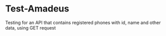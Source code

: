 # Test-Amadeus
Testing for an API that contains registered phones with id, name and other data, using GET request
